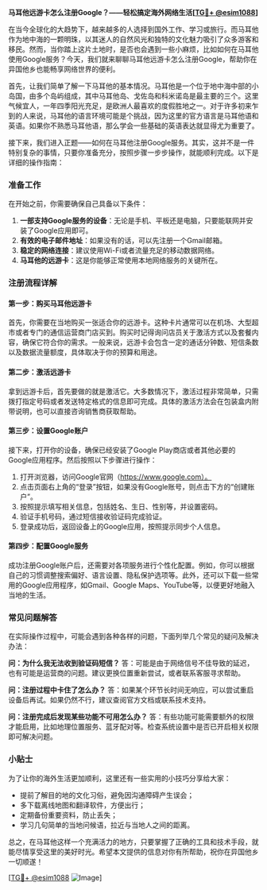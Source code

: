 **马耳他远游卡怎么注册Google？——轻松搞定海外网络生活[[TG💪+ @esim1088](https://t.me/s/esim1088)]**

在当今全球化的大趋势下，越来越多的人选择到国外工作、学习或旅行。而马耳他作为地中海的一颗明珠，以其迷人的自然风光和独特的文化魅力吸引了众多游客和移民。然而，当你踏上这片土地时，是否也会遇到一些小麻烦，比如如何在马耳他使用Google服务？今天，我们就来聊聊马耳他远游卡怎么注册Google，帮助你在异国他乡也能畅享网络世界的便利。

首先，让我们简单了解一下马耳他的基本情况。马耳他是一个位于地中海中部的小岛国，由多个岛屿组成，其中马耳他岛、戈佐岛和科米诺岛是最主要的三个。这里气候宜人，一年四季阳光充足，是欧洲人最喜欢的度假胜地之一。对于许多初来乍到的人来说，马耳他的语言环境可能是个挑战，因为这里的官方语言是马耳他语和英语。如果你不熟悉马耳他语，那么学会一些基础的英语表达就显得尤为重要了。

接下来，我们进入正题——如何在马耳他注册Google服务。其实，这并不是一件特别复杂的事情，只要你准备充分，按照步骤一步步操作，就能顺利完成。以下是详细的操作指南：

### 准备工作

在开始之前，你需要确保自己具备以下条件：

1. **一部支持Google服务的设备**：无论是手机、平板还是电脑，只要能联网并安装了Google应用即可。
2. **有效的电子邮件地址**：如果没有的话，可以先注册一个Gmail邮箱。
3. **稳定的网络连接**：建议使用Wi-Fi或者流量充足的移动数据网络。
4. **马耳他的远游卡**：这是你能够正常使用本地网络服务的关键所在。

### 注册流程详解

#### 第一步：购买马耳他远游卡

首先，你需要在当地购买一张适合你的远游卡。这种卡片通常可以在机场、大型超市或者专门的通信运营商门店买到。购买时记得询问店员关于激活方式以及套餐内容，确保它符合你的需求。一般来说，远游卡会包含一定的通话分钟数、短信条数以及数据流量额度，具体取决于你的预算和用途。

#### 第二步：激活远游卡

拿到远游卡后，首先要做的就是激活它。大多数情况下，激活过程非常简单，只需拨打指定号码或者发送特定格式的信息即可完成。具体的激活方法会在包装盒内附带说明，也可以直接咨询销售商获取帮助。

#### 第三步：设置Google账户

接下来，打开你的设备，确保已经安装了Google Play商店或者其他必要的Google应用程序。然后按照以下步骤进行操作：

1. 打开浏览器，访问Google官网（https://www.google.com）。
2. 点击页面右上角的“登录”按钮，如果没有Google账号，则点击下方的“创建账户”。
3. 按照提示填写相关信息，包括姓名、生日、性别等，并设置密码。
4. 验证手机号码，通过短信接收验证码完成验证。
5. 登录成功后，返回设备上的Google应用，按照提示同步个人信息。

#### 第四步：配置Google服务

成功注册Google账户后，还需要对各项服务进行个性化配置。例如，你可以根据自己的习惯调整搜索偏好、语言设置、隐私保护选项等。此外，还可以下载一些常用的Google应用程序，如Gmail、Google Maps、YouTube等，以便更好地融入当地的生活。

### 常见问题解答

在实际操作过程中，可能会遇到各种各样的问题，下面列举几个常见的疑问及解决办法：

**问：为什么我无法收到验证码短信？**
答：可能是由于网络信号不佳导致的延迟，也有可能是运营商的问题。建议更换位置重新尝试，或者联系客服寻求帮助。

**问：注册过程中卡住了怎么办？**
答：如果某个环节长时间无响应，可以尝试重启设备后再试。如果仍然不行，建议查阅官方文档或联系技术支持。

**问：注册完成后发现某些功能不可用怎么办？**
答：有些功能可能需要额外的权限才能启用，比如地理位置服务、蓝牙配对等。检查系统设置中是否已开启相关权限即可解决问题。

### 小贴士

为了让你的海外生活更加顺利，这里还有一些实用的小技巧分享给大家：

- 提前了解目的地的文化习俗，避免因沟通障碍产生误会；
- 多下载离线地图和翻译软件，方便出行；
- 定期备份重要资料，防止丢失；
- 学习几句简单的当地问候语，拉近与当地人之间的距离。

总之，在马耳他这样一个充满活力的地方，只要掌握了正确的工具和技术手段，就能尽情享受这里的美好时光。希望本文提供的信息对你有所帮助，祝你在异国他乡一切顺遂！

[[TG💪+ @esim1088](https://t.me/s/esim1088) ![Image](https://i.postimg.cc/4NQfJmqS/Snipaste-2025-05-13-00-14-12.png)]